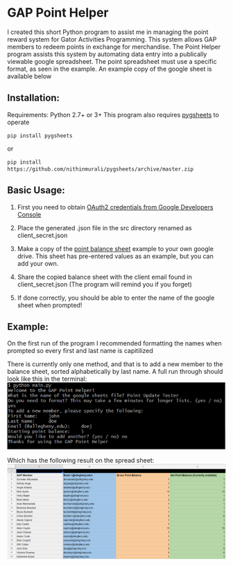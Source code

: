 # GAP Point Helper
I created this short Python program to assist me in managing the point reward system for Gator Activities Programming. This system allows GAP members to redeem points in exchange for merchandise. The Point Helper program assists this system by automating data entry into a publically viewable google spreadsheet. The point spreadsheet must use a specific format, as seen in the example. An example copy of the google sheet is available below

Installation:
-------------
Requirements: Python 2.7+ or 3+
This program also requires [pygsheets](https://github.com/nithinmurali/pygsheets) to operate

```
pip install pygsheets
```
or
```
pip install https://github.com/nithinmurali/pygsheets/archive/master.zip
```

Basic Usage:
-----------
1. First you need to obtain [OAuth2 credentials from Google Developers Console](https://gspread.readthedocs.io/en/latest/oauth2.html)

2. Place the generated .json file in the src directory renamed as client_secret.json

3. Make a copy of the [point balance sheet](https://docs.google.com/spreadsheets/d/1gR468chU87wFQN4Tz8VoAngKNFZcYbhj6D-RxGcvyLg/edit?usp=sharing) example to your own google drive. This sheet has pre-entered values as an example, but you can add your own.

4. Share the copied balance sheet with the client email found in client_secret.json (The program will remind you if you forget)

4. If done correctly, you should be able to enter the name of the google sheet when prompted!

Example:
---------
On the first run of the program I recommended formatting the names when prompted so every first and last name is capitilized

There is currently only one method, and that is to add a new member to the balance sheet, sorted alphabetically by last name.
A full run through should look like this in the terminal:
![example](img/sample.PNG "Terminal Example")

Which has the following result on the spread sheet:
![sheet](img/sheets.png "Sheet Example")

